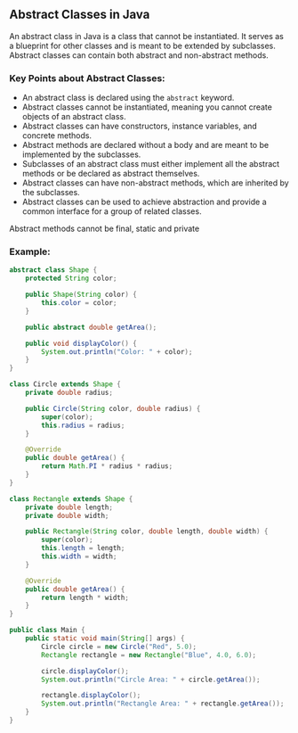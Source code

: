 ## Abstract Classes in Java

An abstract class in Java is a class that cannot be instantiated. It serves as a blueprint for other classes and is meant to be extended by subclasses. Abstract classes can contain both abstract and non-abstract methods.



### Key Points about Abstract Classes:

- An abstract class is declared using the `abstract` keyword.
- Abstract classes cannot be instantiated, meaning you cannot create objects of an abstract class.
- Abstract classes can have constructors, instance variables, and concrete methods.
- Abstract methods are declared without a body and are meant to be implemented by the subclasses.
- Subclasses of an abstract class must either implement all the abstract methods or be declared as abstract themselves.
- Abstract classes can have non-abstract methods, which are inherited by the subclasses.
- Abstract classes can be used to achieve abstraction and provide a common interface for a group of related classes.

Abstract methods cannot be final, static and private

### Example:
```java
abstract class Shape {
    protected String color;

    public Shape(String color) {
        this.color = color;
    }

    public abstract double getArea();

    public void displayColor() {
        System.out.println("Color: " + color);
    }
}

class Circle extends Shape {
    private double radius;

    public Circle(String color, double radius) {
        super(color);
        this.radius = radius;
    }

    @Override
    public double getArea() {
        return Math.PI * radius * radius;
    }
}

class Rectangle extends Shape {
    private double length;
    private double width;

    public Rectangle(String color, double length, double width) {
        super(color);
        this.length = length;
        this.width = width;
    }

    @Override
    public double getArea() {
        return length * width;
    }
}

public class Main {
    public static void main(String[] args) {
        Circle circle = new Circle("Red", 5.0);
        Rectangle rectangle = new Rectangle("Blue", 4.0, 6.0);

        circle.displayColor();
        System.out.println("Circle Area: " + circle.getArea());

        rectangle.displayColor();
        System.out.println("Rectangle Area: " + rectangle.getArea());
    }
}

```
